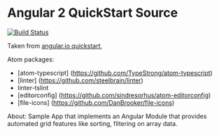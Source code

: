 # Angular 2 QuickStart Source
[![Build Status][travis-badge]][travis-badge-url]

Taken from [angular.io quickstart](https://github.com/angular/quickstart),

Atom packages:
- [atom-typescript] (https://github.com/TypeStrong/atom-typescript)
- [linter] (https://github.com/steelbrain/linter)
- linter-tslint
- [editorconfig] (https://github.com/sindresorhus/atom-editorconfig)
- [file-icons] (https://github.com/DanBrooker/file-icons)

[travis-badge]: https://travis-ci.org/angular/quickstart.svg?branch=master
[travis-badge-url]: https://travis-ci.org/angular/quickstart


About: 
Sample App that implements an Angular Module that provides automated grid features like sorting, filtering on array data.
